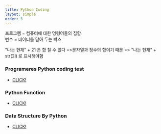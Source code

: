 ```yaml
---
title: Python Coding  
layout: simple  
order: 5 
---
```


프로그램 = 컴퓨터에 대한 명령어들의 집합    
변수 = 데이터를 담아 두는 박스

"나는 현재" + 21 은 합 칠 수 없다 =>문자열과 정수의 합이기 때문  => "나는 현재" + str(2l) 로 표시해야함


### Programeres Python coding test
- [CLICK!](https://github.com/Han-Daon/Programmers-PythonCoding/tree/b5622483ef5a3a8c2efed8d8ddfbcde679e6b1e7/%ED%94%84%EB%A1%9C%EA%B7%B8%EB%9E%98%EB%A8%B8%EC%8A%A4/unrated)

### Python Function
- [CLICK!](https://github.com/Han-Daon/Python-Coding/blob/6aaeefdb99d107bcac6631e6a2482f73471f657d/introducing_python.md)

### Data Structure By Python
- [CLICK!](https://github.com/Han-Daon/Python-Coding/tree/2a722ae372293ec1ad6a01318361c2f630797e0f/%EC%9E%90%EB%A3%8C%EA%B5%AC%EC%A1%B0)
